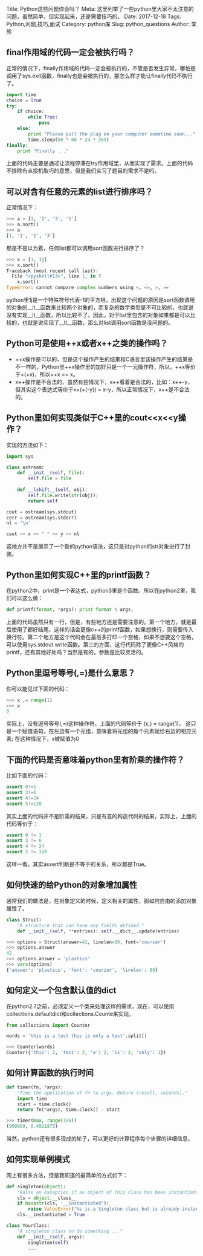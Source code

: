 Title: Python这些问题你会吗？
Meta: 这里列举了一些python里大家不太注意的问题，虽然简单，但实现起来，还是需要技巧的。
Date: 2017-12-18
Tags: Python,问题,技巧,面试
Category: python库
Slug: python_questions
Author: 笨熊

## final作用域的代码一定会被执行吗？
正常的情况下，finally作用域的代码一定会被执行的，不管是否发生异常。哪怕是调用了sys.exit函数，finally也是会被执行的，那怎么样才能让finally代码不执行了。

```python
import time
choice = True
try:
    if choice:
        while True:
            pass
    else:
        print "Please pull the plug on your computer sometime soon..."
        time.sleep(60 * 60 * 24 * 365)
finally:
    print "Finally ..."
```
上面的代码主要是通过让流程停滞在try作用域里，从而实现了需求。上面的代码不排除有点投机取巧的意思，但是我们实习了题目的需求不是吗。

## 可以对含有任意的元素的list进行排序吗？
正常情况下：

```python
>>> a = [1, '2', '3', '1']
>>> a.sort()
>>> a
[1, '1', '2', '3']
```

那是不是以为着，任何list都可以调用sort函数进行排序了？

```python
>>> x = [1, 1j]
>>> x.sort()
Traceback (most recent call last):
  File "<pyshell#13>", line 1, in ?
    x.sort()
TypeError: cannot compare complex numbers using <, <=, >, >=
```

python里1j是一个特殊符号代表-1的平方根，出现这个问题的原因是sort函数调用的对象的__lt__函数来比较两个对象的，而复杂的数字类型是不可比较的，也就说没有实现__lt__函数，所以比较不了。因此，对于list里包含的对象如果都是可以比较的，也就是说实现了__lt__函数，那么对list调用sort函数是没问题的。

## Python可是使用++x或者x++之类的操作吗？
- ++x操作是可以的，但是这个操作产生的结果和C语言里该操作产生的结果是不一样的，Python里++x操作里的加好只是一个一元操作符，所以，++x等价于+(+x)，所以++x == x。
- x++操作是不合法的，虽然有些情况下，x++看着是合法的，比如：x++-y，但其实这个表达式等价于x+(+(-y)) = x-y，所以正常情况下，x++是不合法的。

## Python里如何实现类似于C++里的cout<<x<<y操作？
实现的方法如下：

```python
import sys

class ostream:
    def __init__(self, file):
        self.file = file
        
    def __lshift__(self, obj):
        self.file.write(str(obj));
        return self

cout = ostream(sys.stdout)
cerr = ostream(sys.stderr)
nl = '\n'

cout << x << " " << y << nl
```

这地方并不是展示了一个新的python语法，这只是对python的str对象进行了封装。

## Python里如何实现C++里的printf函数？
在python2中，print是一个表达式，python3里是个函数。所以在python2里，我们可以这么做：

```python
def printf(format, *args): print format % args,
```

上面的代码虽然只有一行，但是，有些地方还是需要注意的。第一个地方，就是最后使用了都好结尾，这样的话会更像c++的printf函数，如果想换行，则需要传入换行符。第二个地方是这个代码会在最后多打印一个空格，如果不想要这个空格，可以使用sys.stdout.write函数。第三的方面，这行代码除了更像C++风格的printf，还有其他好处吗？当然是有的，参数是比较灵活的。

## Python里逗号等号(,=)是什么意思？
你可以能见过下面的代码：

```python
>>> x ,= range(1)
>>> x
0
```

实际上，没有逗号等号(,=)这种操作符，上面的代码等价于 (x,) =  range(1)。
这只是一个赋值语句，在左边有一个元组，意味着将元组的每个元素赋给右边的相应元素; 在这种情况下，x被赋值为0

## 下面的代码是否意味着python里有阶乘的操作符？
比如下面的代码：

```python
assert 0!=1
assert 3!=6
assert 4!=24
assert 5!=120
```

其实上面的代码并不是阶乘的结果，只是有意的构造代码的结果，实际上，上面的代码等价于：

```python
assert 0 != 1
assert 3 != 6
assert 4 != 24
assert 5 != 120
```

这样一看，其实assert判断是不等于的关系，所以都是True。

## 如何快速的给Python的对象增加属性
通常我们的做法是，在对象定义的时候，定义相关的属性，那如何自由的添加对象属性了。

```python
class Struct:
    "A structure that can have any fields defined."
    def __init__(self, **entries): self.__dict__.update(entries)

>>> options = Struct(answer=42, linelen=80, font='courier')
>>> options.answer
42
>>> options.answer = 'plastics'
>>> vars(options)
{'answer': 'plastics', 'font': 'courier', 'linelen': 80}
```

## 如何定义一个包含默认值的dict
在python2.7之前，必须定义一个类来处理这样的需求，现在，可以使用collections.defaultdict和collections.Counte来实现。

```python
from collections import Counter

words = 'this is a test this is only a test'.split()

>>> Counter(words)
Counter({'this': 2, 'test': 2, 'a': 2, 'is': 2, 'only': 1})
```

## 如何计算函数的执行时间

```python
def timer(fn, *args):
    "Time the application of fn to args. Return (result, seconds)."
    import time
    start = time.clock()
    return fn(*args), time.clock() - start

>>> timer(max, range(1e6))
(999999, 0.4921875)
```
当然，python还有很多现成的轮子，可以更好的计算程序每个步骤的详细信息。

## 如何实现单例模式
网上有很多方法，但是我知道的最简单的方式如下：

```python
def singleton(object):
    "Raise an exception if an object of this class has been instantiated before."
    cls = object.__class__
    if hasattr(cls, '__instantiated'):
        raise ValueError("%s is a Singleton class but is already instantiated" % cls)
    cls.__instantiated = True

class YourClass:
    "A singleton class to do something ..."
    def __init__(self, args):
        singleton(self)
        ...
```


